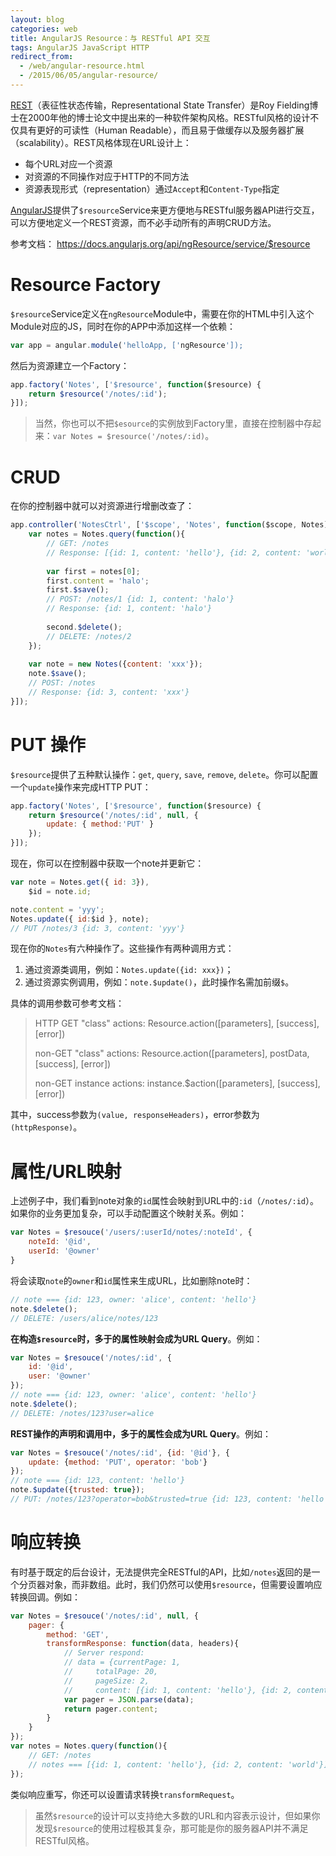 ```yaml
---
layout: blog 
categories: web
title: AngularJS Resource：与 RESTful API 交互
tags: AngularJS JavaScript HTTP
redirect_from:
  - /web/angular-resource.html
  - /2015/06/05/angular-resource/
---
```


[REST][rest]（表征性状态传输，Representational State Transfer）是Roy Fielding博士在2000年他的博士论文中提出来的一种软件架构风格。RESTful风格的设计不仅具有更好的可读性（Human Readable），而且易于做缓存以及服务器扩展（scalability）。REST风格体现在URL设计上：

* 每个URL对应一个资源
* 对资源的不同操作对应于HTTP的不同方法
* 资源表现形式（representation）通过`Accept`和`Content-Type`指定

[AngularJS][angularjs]提供了`$resource`Service来更方便地与RESTful服务器API进行交互，可以方便地定义一个REST资源，而不必手动所有的声明CRUD方法。

参考文档： https://docs.angularjs.org/api/ngResource/service/$resource

# Resource Factory

`$resource`Service定义在`ngResource`Module中，需要在你的HTML中引入这个Module对应的JS，同时在你的APP中添加这样一个依赖：

```javascript
var app = angular.module('helloApp, ['ngResource']);
```

然后为资源建立一个Factory：

```javascript
app.factory('Notes', ['$resource', function($resource) {
    return $resource('/notes/:id');
}]);
```

> 当然，你也可以不把`$esource`的实例放到Factory里，直接在控制器中存起来：`var Notes = $resource('/notes/:id)`。

<!--more-->

# CRUD

在你的控制器中就可以对资源进行增删改查了：

```javascript
app.controller('NotesCtrl', ['$scope', 'Notes', function($scope, Notes) {
    var notes = Notes.query(function(){
        // GET: /notes
        // Response: [{id: 1, content: 'hello'}, {id: 2, content: 'world'}];
        
        var first = notes[0];
        first.content = 'halo';
        first.$save();
        // POST: /notes/1 {id: 1, content: 'halo'}
        // Response: {id: 1, content: 'halo'}
    
        second.$delete();
        // DELETE: /notes/2
    });
    
    var note = new Notes({content: 'xxx'});
    note.$save();
    // POST: /notes
    // Response: {id: 3, content: 'xxx'}
}]);
```

# PUT 操作

`$resource`提供了五种默认操作：`get`, `query`, `save`, `remove`, `delete`。你可以配置一个`update`操作来完成HTTP PUT：

```javascript
app.factory('Notes', ['$resource', function($resource) {
    return $resource('/notes/:id', null, {
        update: { method:'PUT' }
    }); 
}]);
```

现在，你可以在控制器中获取一个note并更新它：

```javascript
var note = Notes.get({ id: 3}),
    $id = note.id;

note.content = 'yyy';
Notes.update({ id:$id }, note);
// PUT /notes/3 {id: 3, content: 'yyy'}
```

现在你的`Notes`有六种操作了。这些操作有两种调用方式：

1. 通过资源类调用，例如：`Notes.update({id: xxx})`；
2. 通过资源实例调用，例如：`note.$update()`，此时操作名需加前缀`$`。

具体的调用参数可参考文档：

> HTTP GET "class" actions: Resource.action([parameters], [success], [error])
> 
> non-GET "class" actions: Resource.action([parameters], postData, [success], [error])
> 
> non-GET instance actions: instance.$action([parameters], [success], [error])

其中，success参数为`(value, responseHeaders)`，error参数为`(httpResponse)`。

# 属性/URL映射

上述例子中，我们看到note对象的`id`属性会映射到URL中的`:id`（`/notes/:id`）。如果你的业务更加复杂，可以手动配置这个映射关系。例如：

```javascript
var Notes = $resouce('/users/:userId/notes/:noteId', {
    noteId: '@id',
    userId: '@owner'
}
```

将会读取`note`的`owner`和`id`属性来生成URL，比如删除note时：

```javascript
// note === {id: 123, owner: 'alice', content: 'hello'}
note.$delete();
// DELETE: /users/alice/notes/123
```

**在构造`$resource`时，多于的属性映射会成为URL Query**。例如：

```javascript
var Notes = $resouce('/notes/:id', {
    id: '@id',
    user: '@owner'
});
// note === {id: 123, owner: 'alice', content: 'hello'}
note.$delete();
// DELETE: /notes/123?user=alice
```

**REST操作的声明和调用中，多于的属性会成为URL Query**。例如：

```javascript
var Notes = $resouce('/notes/:id', {id: '@id'}, {
    update: {method: 'PUT', operator: 'bob'}
});
// note === {id: 123, content: 'hello'}
note.$update({trusted: true});
// PUT: /notes/123?operator=bob&trusted=true {id: 123, content: 'hello'}
```

# 响应转换

有时基于既定的后台设计，无法提供完全RESTful的API，比如`/notes`返回的是一个分页器对象，而非数组。此时，我们仍然可以使用`$resource`，但需要设置响应转换回调。例如：

```javascript
var Notes = $resouce('/notes/:id', null, {
    pager: {
        method: 'GET', 
        transformResponse: function(data, headers){
            // Server respond: 
            // data = {currentPage: 1, 
            //     totalPage: 20, 
            //     pageSize: 2,
            //     content: [{id: 1, content: 'hello'}, {id: 2, content: 'world'}]}
            var pager = JSON.parse(data);
            return pager.content;
        }
    }
});
var notes = Notes.query(function(){
    // GET: /notes
    // notes === [{id: 1, content: 'hello'}, {id: 2, content: 'world'}]
});
```

类似响应重写，你还可以设置请求转换`transformRequest`。

> 虽然`$resource`的设计可以支持绝大多数的URL和内容表示设计，但如果你发现`$resource`的使用过程极其复杂，那可能是你的服务器API并不满足RESTful风格。

[rest]: http://zh.wikipedia.org/zh-cn/REST
[angularjs]: https://docs.angularjs.org
